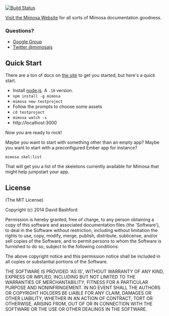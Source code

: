 [![Build Status](https://travis-ci.org/dbashford/mimosa.png?branch=master)](https://travis-ci.org/dbashford/mimosa)

[Visit the Mimosa Website](http://www.mimosa.io) for all sorts of Mimosa documentation goodness.

### Questions?

* [Google Group](https://groups.google.com/forum/#!forum/mimosajs)
* [Twitter @mimosajs](https://twitter.com/mimosajs/)

## Quick Start

There are a ton of docs on [the site](http://www.mimosa.io) to get you started, but here's a quick start.

* Install [node.js](http://nodejs.org/).  A `.10` version.
* `npm install -g mimosa`
* `mimosa new testproject`
* Follow the prompts to choose some assets
* `cd testproject`
* `mimosa watch -s`
* http://localhost:3000

Now you are ready to rock!

Maybe you want to start with something other than an empty app?  Maybe you want to start with a preconfigured Ember app for instance?

`mimosa skel:list`

That will get you a list of the skeletons currently available for Mimosa that might help jumpstart your app.

## License

(The MIT License)

Copyright (c) 2014 David Bashford

Permission is hereby granted, free of charge, to any person obtaining
a copy of this software and associated documentation files (the
'Software'), to deal in the Software without restriction, including
without limitation the rights to use, copy, modify, merge, publish,
distribute, sublicense, and/or sell copies of the Software, and to
permit persons to whom the Software is furnished to do so, subject to
the following conditions:

The above copyright notice and this permission notice shall be
included in all copies or substantial portions of the Software.

THE SOFTWARE IS PROVIDED 'AS IS', WITHOUT WARRANTY OF ANY KIND,
EXPRESS OR IMPLIED, INCLUDING BUT NOT LIMITED TO THE WARRANTIES OF
MERCHANTABILITY, FITNESS FOR A PARTICULAR PURPOSE AND NONINFRINGEMENT.
IN NO EVENT SHALL THE AUTHORS OR COPYRIGHT HOLDERS BE LIABLE FOR ANY
CLAIM, DAMAGES OR OTHER LIABILITY, WHETHER IN AN ACTION OF CONTRACT,
TORT OR OTHERWISE, ARISING FROM, OUT OF OR IN CONNECTION WITH THE
SOFTWARE OR THE USE OR OTHER DEALINGS IN THE SOFTWARE.
